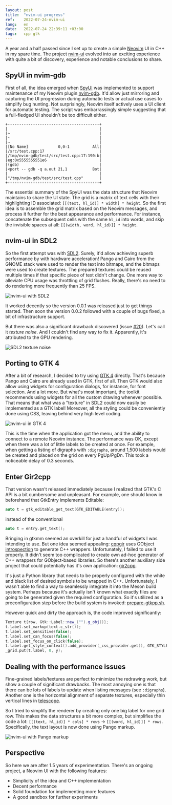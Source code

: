 ```yaml
---
layout: post
title:  "nvim-ui progress"
ref:    2022-07-24-nvim-ui
lang:   en
date:   2022-07-24 22:39:11 +03:00
tags:   cpp gtk
---
```


A year and a half passed since I set up to create a simple
[Neovim](https://neovim.io) UI in C++ in my spare time. The project
[nvim-ui](https://github.com/sakhnik/nvim-ui) evolved into an exciting
experience with quite a bit of discovery, experience and notable conclusions to
share.

## SpyUI in nvim-gdb

First of all, the idea emerged when
[SpyUI](https://github.com/sakhnik/nvim-gdb/blob/master/test/spy_ui.py) was
implemented to support maintenance of my Neovim plugin
[nvim-gdb](https://github.com/sakhnik/nvim-gdb). It'd allow just mirroring and
capturing the UI progression during automatic tests or actual use cases to
simplify bug hunting. Not surprisingly, Neovim itself actively uses a UI client
for automatic testing. The script was embarrassingly simple suggesting that a
full-fledged UI shouldn't be too difficult either.

```
+----------------------------------------+
|                                        |
|~                                       |
|~                                       |
|~                                       |
|[No Name]             0,0-1          All|
|/src/test.cpp:17                        |
|/tmp/nvim-gdb/test/src/test.cpp:17:190:b|
|eg:0x5555555551e6                       |
|(gdb)                                   |
|<port -- gdb -q a.out 21,1           Bot|
|                                        |
|"/tmp/nvim-gdb/test/src/test.cpp"       |
+----------------------------------------+
```

The essential summary of the SpyUI was the data structure that Neovim maintains
to share the UI state. The grid is a matrix of text cells with their
highlighting ID associated: `[[(text, hl_id)] * width] * height`. So the first idea is to
assemble the grid matrix based on the Neovim messages, and process it further
for the best appearance and performance. For instance, concatenate the
subsequent cells with the same `hl_id` into words, and skip the invisible spaces
at all: `[[(width, word, hl_id)]] * height`.

## nvim-ui in SDL2

So the first attempt was with [SDL2](https://www.libsdl.org/). Surely, it'd
allow achieving superb performance by with hardware acceleration! Pango and
Cairo from the GNOME stack were used to render the text into bitmaps, and
the bitmaps were used to create textures. The prepared textures could be reused
multiple times if that specific piece of text didn't change. One more
way to alleviate CPU usage was throttling of grid flushes. Really, there's no
need to do rendering more frequently than 25 FPS.

![nvim-ui with SDL2](/assets/2022-07/nvim-ui-sdl2.png)

It worked decently so the version 0.0.1 was released just to get things started.
Then soon the version 0.0.2 followed with a couple of bugs fixed, a bit of
infrastructure support.

But there was also a significant drawback discovered (issue
[#20](https://github.com/sakhnik/nvim-ui/issues/20)). Let's call it *texture
noise*. And I couldn't find any way to fix it. Apparently, it's attributed to
the GPU rendering.

![SDL2 texture noise](/assets/2022-07/nvim-ui-sdl2-noise.png)

## Porting to GTK 4

After a bit of research, I decided to try using
[GTK 4](https://blog.gtk.org/2020/12/16/gtk-4-0/) directly. That's because Pango
and Cairo are already used in GTK, first of all. Then GTK would also allow
using widgets for configuration dialogs, for instance, for font selection. And a
lot more. But what's most important, the toolkit recommends using widgets for
all the custom drawing whenever possible. That means that what was a "texture"
in SDL2 could now easily be implemented as a GTK label! Moreover, all the
styling could be conveniently done using CSS, leaving behind very high level
coding.

![nvim-ui in GTK 4](/assets/2022-07/nvim-ui-gtk4.png)

This is the time when the application got the menu, and the ability to connect to
a remote Neovim instance. The performance was OK, except when there was a lot of
little labels to be created at once. For example, when getting a listing of
digraphs with `:digraphs`, around 1,500 labels would be created and placed on
the grid on every PgUp/PgDn. This took a noticeable delay of 0.3 seconds.

## Enter Gir2cpp

That version wasn't released immediately because I realized that GTK's C API is a bit
cumbersome and unpleasant. For example, one should know in beforehand that
GtkEntry implements Editable:

```C++
auto t = gtk_editable_get_text(GTK_EDITABLE(entry));
```
instead of the conventional
```C++
auto t = entry.get_text();
```

Bringing in gtkmm seemed an overkill for just a handful of widgets I was
intending to use. But one idea seemed appealing:
[cppgir](https://gitlab.com/mnauw/cppgir) uses GObject
[introspection](https://gi.readthedocs.io/en/latest/) to generate C++ wrappers.
Unfortunately, I failed to use it properly. It didn't seem too complicated to
create own ad-hoc generator of C++ wrappers for GObject-based libraries. So
there's another auxiliary side project that could potentially has it's own
application: [gir2cpp](https://github.com/sakhnik/gir2cpp).

It's just a Python library that needs to be properly configured with the
white and black list of desired symbols to be wrapped in C++. Unfortunately, I
wasn't able to find a way to seamlessly integrate it into the Meson build
system. Perhaps because it's actually isn't known what exactly files are going
to be generated given the required configuration. So it's utilized as a
preconfiguration step before the build system is invoked:
[prepare-gtkpp.sh](https://github.com/sakhnik/nvim-ui/blob/ef35eb7a3a0ab40a9f4c8b9071a7bc801eb93955/scripts/prepare-gtkpp.sh).

However quick and dirty the approach is, the code improved significantly:

```C++
Texture t{row, Gtk::Label::new_("").g_obj()};
t.label.set_markup(text.c_str());
t.label.set_sensitive(false);
t.label.set_can_focus(false);
t.label.set_focus_on_click(false);
t.label.get_style_context().add_provider(_css_provider.get(), GTK_STYLE_PROVIDER_PRIORITY_APPLICATION);
_grid.put(t.label, 0, y);
```

## Dealing with the performance issues

Fine-grained labels/textures are perfect to minimize the redrawing work, but
show a couple of significant drawbacks. The most annoying one is
that there can be lots of labels to update when listing messages (see
`:digraphs`). Another one is the horizontal alignment of separate textures,
especially thin vertical lines in
[telescope](https://github.com/nvim-telescope/telescope.nvim).

So I tried to simplify the renderer by creating only one big label for one grid
row. This makes the data structures a bit more complex, but simplifies the code
a lot: `[[(text, hl_id)] * cols] * rows` → `[[(word, hl_id)]] * rows`.
Specifically, the text layout is now done using Pango markup.

![nvim-ui with Pango markup](/assets/2022-07/nvim-ui-tt.png)

## Perspective

So here we are after 1.5 years of experimentation.
There's an ongoing project, a Neovim UI with the following features:

* Simplicity of the idea and C++ implementation
* Decent performance
* Solid foundation for implementing more features
* A good sandbox for further experiments
